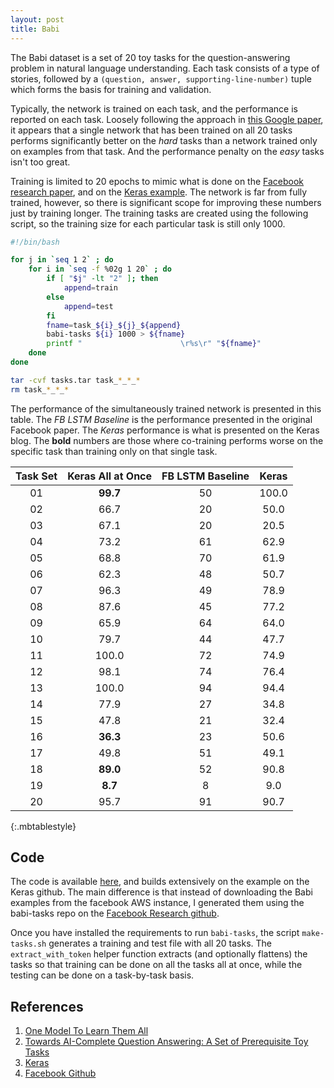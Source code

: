 ```yaml
---
layout: post
title: Babi
---
```


The Babi dataset is a set of 20 toy tasks for the question-answering problem in natural language understanding. Each task consists of a type of stories, followed by a `(question, answer, supporting-line-number)` tuple which forms the basis for training and validation. 

Typically, the network is trained on each task, and the performance is reported on each task. 
Loosely following the approach in [this Google paper][OneModel], it appears that a single network that has been trained on all 20 tasks performs significantly better on the *hard* tasks than a network trained only on examples from that task. And the performance penalty on the *easy* tasks isn't too great. 

Training is limited to 20 epochs to mimic what is done on the [Facebook research paper][FacebookBabi], and on the [Keras example][Keras]. 
The network is far from fully trained, however, so there is significant scope for improving these numbers just by training longer. 
The training tasks are created using the following script, so the training size for each particular task is still only 1000. 

```bash
#!/bin/bash

for j in `seq 1 2` ; do  
    for i in `seq -f %02g 1 20` ; do
        if [ "$j" -lt "2" ]; then
            append=train
        else
            append=test
        fi
        fname=task_${i}_${j}_${append}
        babi-tasks ${i} 1000 > ${fname}
        printf "                      \r%s\r" "${fname}"
    done
done

tar -cvf tasks.tar task_*_*_*
rm task_*_*_*

```

The performance of the simultaneously trained network is presented in this table. The _FB LSTM Baseline_ is the performance presented in the original Facebook paper. 
The _Keras_ performance is what is presented on the Keras blog.
The **bold** numbers are those where co-training performs worse on the specific task than training only on that single task.


Task Set   |  Keras All at Once | FB LSTM Baseline | Keras |
:----:     |:----:              |:----:            |:----: |
01	|	  	**99.7**      | 50               | 100.0      |   
02	|	  	66.7      | 20               | 50.0       | 
03	|	  	67.1      | 20               | 20.5       |  
04	|	  	73.2      | 61               | 62.9       |  
05	|	  	68.8      | 70               | 61.9       |  
06	|	  	62.3      | 48               | 50.7       |  
07	|	  	96.3      | 49               | 78.9       |  
08	|	  	87.6      | 45               | 77.2       |  
09	|	  	65.9      | 64               | 64.0       |  
10	|	  	79.7      | 44               | 47.7       |  
11	|	  	100.0     | 72               | 74.9       |  
12	|	  	98.1      | 74               | 76.4       |  
13	|	  	100.0     | 94               | 94.4       |  
14	|	  	77.9      | 27               | 34.8       |  
15	|	  	47.8      | 21               | 32.4       |  
16	|	  	**36.3**      | 23               | 50.6       |  
17	|	  	49.8      | 51               | 49.1       |  
18	|	  	**89.0**      | 52               | 90.8       |  
19	|	  	**8.7**       | 8                | 9.0        |
20	|	  	95.7      | 91               | 90.7       |
{:.mbtablestyle}  


## Code

The code is available [here](https://github.com/cguptac/blog), and builds extensively on the example on the Keras github. 
The main difference is that instead of downloading the Babi examples from the facebook AWS instance, I generated them using the babi-tasks repo on the [Facebook Research github][FacebookGithub]. 

Once you have installed the requirements to run `babi-tasks`, the script `make-tasks.sh` generates a training and test file with all 20 tasks. The `extract_with_token` helper function extracts (and optionally flattens) the tasks so that training can be done on all the tasks all at once, while the testing can be done on a task-by-task basis. 



## References
1. [One Model To Learn Them All][OneModel]
2. [Towards AI-Complete Question Answering: A Set of Prerequisite Toy Tasks][FacebookBabi]
3. [Keras][Keras]
4. [Facebook Github][FacebookGithub]


[OneModel]: https://arxiv.org/abs/1706.05137
[FacebookBabi]: https://arxiv.org/abs/1502.05698
[Keras]: https://keras.io/
[FacebookGithub]: https://github.com/facebook/bAbI-tasks







